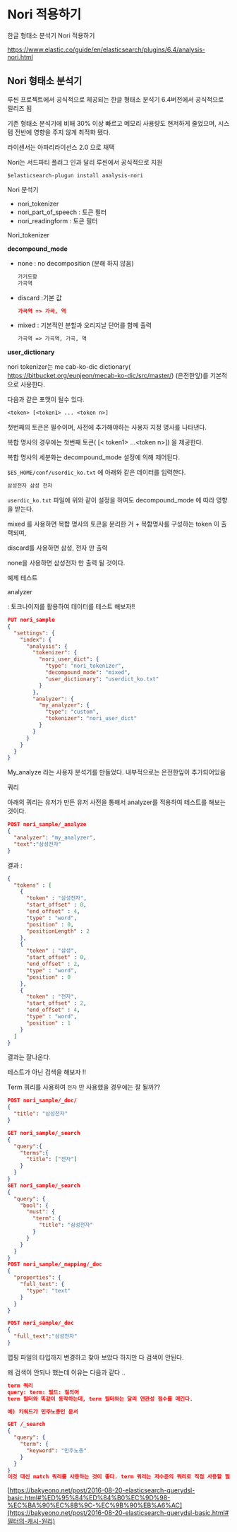# Nori 적용하기



한글 형태소 분석기 Nori 적용하기

<https://www.elastic.co/guide/en/elasticsearch/plugins/6.4/analysis-nori.html>



## Nori 형태소 분석기

루씬 프로젝트에서 공식적으로 제공되는 한글 형태소 분석기 6.4버전에서 공식적으로 릴리즈 됨 

기존 형태소 분석기에 비해 30% 이상 빠르고 메모리 사용량도 현저하게 줄었으며, 시스템 전반에 영향을 주지 않게 최적화 됐다.

라이센서는 아파리라이선스 2.0 으로 채택

Nori는 서드파티 플러그 인과 달리 루씬에서 공식적으로 지원 



```shell
$elasticsearch-plugun install analysis-nori
```



Nori 분석기

* nori_tokenizer
* nori_part_of_speech : 토큰 필터
* nori_readingform : 토큰 필터





Nori_tokenizer

**decompound_mode**

* none :  no decomposition (분해 하지 않음)

  ```txt
  가거도항
  가곡역
  ```

* discard :기본 값

  ```json
  가곡역 => 가곡, 역
  ```

* mixed : 기본적인 분할과 오리지날 단어를 함꼐 출력

  ```txt
  가곡역 => 가곡역, 가곡, 역
  ```

  

**user_dictionary**

nori tokenizer는 me cab-ko-dic dictionary( https://bitbucket.org/eunjeon/mecab-ko-dic/src/master/) (은전한잎)를 기본적으로 사용한다.

다음과 같은 포맷이 될수 있다.

```txt
<token> [<token1> ... <token n>]
```

첫번째의 토큰은  필수이며, 사전에 추가해야하는 사용자 지정 명사를 나타낸다. 

복합 명사의 경우에는 첫번째 토큰( [< token1> …\<token n\>]) 을 제공한다.

복합 명사의 세분화는 decompound_mode 설정에 의해 제어된다.



`$ES_HOME/conf/userdic_ko.txt` 에 아래와 같은 데이터를 입력한다.

```txt
삼성전자 삼성 전자
```

  `userdic_ko.txt` 파일에 위와 같이 설정을 하여도 decompound_mode 에 따라 영향을 받는다.

mixed 를 사용하면 복합 명사의 토큰을 분리한 거 + 복함명사를 구성하는 token 이 출력되며,

discard를 사용하면 삼성, 전자 만 출력

none을 사용하면 삼성전자 만 출력 될 것이다.



예제 테스트 

analyzer

: 토크나이저를 활용하여 데이터를 테스트 해보자!! 

```json
PUT nori_sample
{
  "settings": {
    "index": {
      "analysis": {
        "tokenizer": {
          "nori_user_dict": {
            "type": "nori_tokenizer",
            "decompound_mode": "mixed",
            "user_dictionary": "userdict_ko.txt"
          }
        },
        "analyzer": {
          "my_analyzer": {
            "type": "custom",
            "tokenizer": "nori_user_dict"
          }
        }
      }
    }
  }
}
```

My_analyze 라는 사용자 분석기를 만들었다. 내부적으로는 은전한잎이 추가되어있음



쿼리

아래의 쿼리는 유저가 만든 유저 사전을 통해서 analyzer를 적용하여 테스트를 해보는 것이다.

```json
POST nori_sample/_analyze
{
  "analyzer": "my_analyzer",
  "text":"삼성전자"
}
```

결과 : 

```json
{
  "tokens" : [
    {
      "token" : "삼성전자",
      "start_offset" : 0,
      "end_offset" : 4,
      "type" : "word",
      "position" : 0,
      "positionLength" : 2
    },
    {
      "token" : "삼성",
      "start_offset" : 0,
      "end_offset" : 2,
      "type" : "word",
      "position" : 0
    },
    {
      "token" : "전자",
      "start_offset" : 2,
      "end_offset" : 4,
      "type" : "word",
      "position" : 1
    }
  ]
}
```



결과는 잘나온다.

테스트가 아닌 검색을 해보자 !! 

Term 쿼리를 사용하여 `전자` 만 사용했을 경우에는 잘 될까??



```json
POST nori_sample/_doc/
{
  "title": "삼성전자"
}

GET nori_sample/_search
{
  "query":{
    "terms":{
      "title": ["전자"]
    }
  }
}
GET nori_sample/_search
{
  "query": {
    "bool": {
      "must": {
        "term": {
          "title": "삼성전자"
        }
      }
    }
  }
}
POST nori_sample/_mapping/_doc
{
  "properties": {
    "full_text": {
      "type": "text"
    }
  }
}

POST nori_sample/_doc
{
  "full_text":"삼성전자"
}
```

맵핑 파일의 타입까지 변경하고 찾아 보았다 하지만 다 검색이 안된다.

왜 검색이 안되나 했는데 이유는 다음과 같다 ..

```json
term 쿼리
query: term: 필드: 질의어
term 필터와 똑같이 동작하는데, term 필터와는 달리 연관성 점수를 매긴다.

예) 키워드가 민주노총인 문서

GET /_search
{
  "query": {
    "term": {
      "keyword": "민주노총"
    }
  }
}
이것 대신 match 쿼리를 사용하는 것이 좋다. term 쿼리는 저수준의 쿼리로 직접 사용할 필요가 없다. 그리고 은전한닢 분석기로 분석된 한글은 분석을 거치지 않은 한글과는 텀이 일치하지 않으므로 분석을 돌린 필드에는 term 쿼리로 선택이 안 된다.
```

[https://bakyeono.net/post/2016-08-20-elasticsearch-querydsl-basic.html#%ED%95%84%ED%84%B0%EC%9D%98-%EC%BA%90%EC%8B%9C-%EC%9B%90%EB%A6%AC](https://bakyeono.net/post/2016-08-20-elasticsearch-querydsl-basic.html#필터의-캐시-원리)

